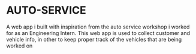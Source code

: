 # AUTO-SERVICE
A web app i built with inspiration from the auto service workshop i worked for as an Engineering Intern.
This web app is used to collect customer and vehicle info, in other to keep proper track of the vehicles that are being worked on
